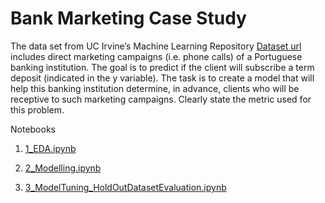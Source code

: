 # Bank Marketing Case Study

The data set from UC Irvine’s Machine Learning Repository [Dataset url](https://archive.ics.uci.edu/ml/datasets/Bank+Marketing) includes direct marketing campaigns (i.e. phone calls) of a Portuguese banking institution. The goal is to predict if the client will subscribe a term deposit (indicated in the y variable). The task is to create a model that will help this banking institution determine, in advance, clients who will be receptive to such marketing campaigns. Clearly state the metric used for this problem.


Notebooks
1. [1_EDA.ipynb](https://github.com/Birinder1469/BankMarketing_CaseStudy/blob/main/1_EDA.ipynb)

2. [2_Modelling.ipynb](https://github.com/Birinder1469/BankMarketing_CaseStudy/blob/main/2_Modelling.ipynb)

3. [3_ModelTuning_HoldOutDatasetEvaluation.ipynb](https://github.com/Birinder1469/BankMarketing_CaseStudy/blob/main/3_ModelTuning_HoldOutDatasetEvaluation.ipynb)